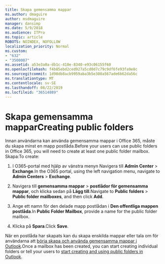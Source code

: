 ```yaml
---
title: Skapa gemensamma mappar
ms.author: dmaguire
author: msdmaguire
manager: dansimp
ms.date: 5/9/2018
ms.audience: ITPro
ms.topic: article
ROBOTS: NOINDEX, NOFOLLOW
localization_priority: Normal
ms.custom:
- "632"
- "3500007"
ms.assetid: a53e3a0a-db1c-410e-8340-e93c06155f60
ms.openlocfilehash: f4b85ebd2ced927a5cd0d7c79c9df6fe93fa9e8c
ms.sourcegitcommit: 1d98db8acb9959aba3b5e308a567ade6b62da56c
ms.translationtype: MT
ms.contentlocale: sv-SE
ms.lasthandoff: 08/22/2019
ms.locfileid: "36514889"
---
```

# <a name="creating-public-folders"></a><span data-ttu-id="b4f6d-102">Skapa gemensamma mappar</span><span class="sxs-lookup"><span data-stu-id="b4f6d-102">Creating public folders</span></span>

<span data-ttu-id="b4f6d-103">Innan användarna kan använda gemensamma mappar i Office 365, måste du skapa minst en mapp postlåda.</span><span class="sxs-lookup"><span data-stu-id="b4f6d-103">Before your users can use public folders in Office 365, you will need to create at least one public folder mailbox.</span></span> <span data-ttu-id="b4f6d-104">Skapa:</span><span class="sxs-lookup"><span data-stu-id="b4f6d-104">To create:</span></span>
  
1. <span data-ttu-id="b4f6d-105">I O365-portal med hjälp av vänstra menyn Navigera till **Admin Center** \> **Exchange**.</span><span class="sxs-lookup"><span data-stu-id="b4f6d-105">In the O365 portal, using the left navigation menu, navigate to **Admin Centers** \> **Exchange**.</span></span>

2. <span data-ttu-id="b4f6d-106">Navigera till **gemensamma mappar** \> **postlådor för gemensamma mappar**, och klicka sedan på **Lägg till**.</span><span class="sxs-lookup"><span data-stu-id="b4f6d-106">Navigate to **Public folders** \> **Public folder mailboxes**, and then click **Add**.</span></span>

3. <span data-ttu-id="b4f6d-107">Ange ett namn för den delade mapp postlådan i **Den offentliga mappen postlåda**.</span><span class="sxs-lookup"><span data-stu-id="b4f6d-107">In **Public Folder Mailbox**, provide a name for the public folder mailbox.</span></span>

4. <span data-ttu-id="b4f6d-108">Klicka på **Spara**.</span><span class="sxs-lookup"><span data-stu-id="b4f6d-108">Click **Save**.</span></span>

<span data-ttu-id="b4f6d-109">När en postlåda har skapats kan du skapa enskilda mappar eller tala om för användarna att [börja skapa och använda gemensamma mappar i Outlook](https://support.office.com/article/Create-and-share-a-public-folder-in-Outlook-a2835011-d524-4a5c-a207-05c159bb2a97).</span><span class="sxs-lookup"><span data-stu-id="b4f6d-109">Once a mailbox has been created, you can start creating individual folders or tell your users to [start creating and using public folders in Outlook](https://support.office.com/article/Create-and-share-a-public-folder-in-Outlook-a2835011-d524-4a5c-a207-05c159bb2a97).</span></span>
  